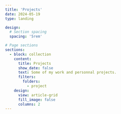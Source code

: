 ```yaml
---
title: 'Projects'
date: 2024-05-19
type: landing

design:
  # Section spacing
  spacing: '5rem'

# Page sections
sections:
  - block: collection
    content:
      title: Projects
      show_date: false
      text: Some of my work and personnal projects.
      filters:
        folders:
          - project
    design:
      view: article-grid
      fill_image: false
      columns: 2
---
```

